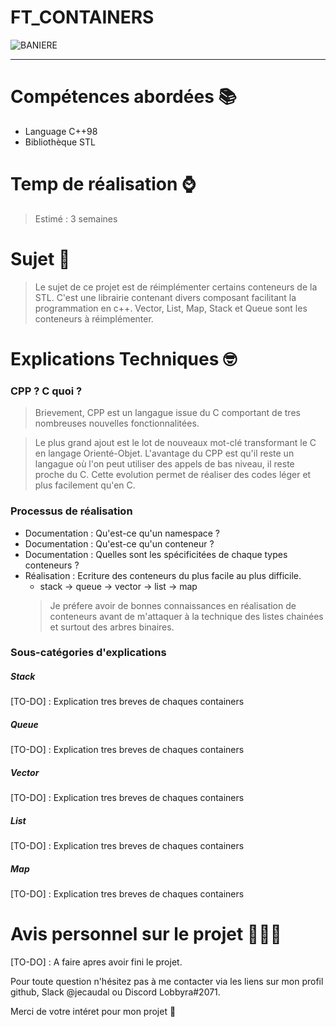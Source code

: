 # FT_CONTAINERS

![BANIERE][url_baniere]

---

# Compétences abordées 📚

- Language C++98
- Bibliothèque STL

# Temp de réalisation ⌚️

> Estimé : 3 semaines

# Sujet 📄

> Le sujet de ce projet est de réimplémenter certains conteneurs de la STL.
> C'est une librairie contenant divers composant facilitant la programmation en c++.
> Vector, List, Map, Stack et Queue sont les conteneurs à réimplémenter.

# Explications Techniques 🤓

### CPP ? C quoi ?

> Brievement, CPP est un langague issue du C comportant de tres nombreuses nouvelles fonctionnalitées.

> Le plus grand ajout est le lot de nouveaux mot-clé transformant le C en langage Orienté-Objet. L'avantage du CPP est qu'il reste un langague où l'on peut utiliser des appels de bas niveau, il reste proche du C. Cette evolution permet de réaliser des codes léger et plus facilement qu'en C.

### Processus de réalisation
- Documentation : Qu'est-ce qu'un namespace ?
- Documentation : Qu'est-ce qu'un conteneur ?
- Documentation : Quelles sont les spécificitées de chaque types conteneurs ?
- Réalisation : Ecriture des conteneurs du plus facile au plus difficile.
  - stack -> queue -> vector -> list -> map
  > Je préfere avoir de bonnes connaissances en réalisation de conteneurs avant de m'attaquer à la technique des listes chainées et surtout des arbres binaires.

### Sous-catégories d'explications

##### Stack
[TO-DO] : Explication tres breves de chaques containers

##### Queue
[TO-DO] : Explication tres breves de chaques containers

##### Vector
[TO-DO] : Explication tres breves de chaques containers

##### List
[TO-DO] : Explication tres breves de chaques containers

##### Map
[TO-DO] : Explication tres breves de chaques containers

# Avis personnel sur le projet 👨🏻‍🔬

[TO-DO] : A faire apres avoir fini le projet.

[comments]: <> (Pieds de page)

Pour toute question n'hésitez pas à me contacter via les liens sur mon profil github, Slack @jecaudal ou Discord Lobbyra#2071.

Merci de votre intéret pour mon projet 🙏

[url_baniere]: https://i.imgur.com/fm4exGJ.jpg
